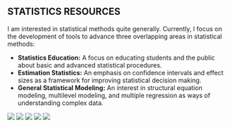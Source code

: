## STATISTICS RESOURCES

I am interested in statistical methods quite generally. Currently, I focus on the development of tools to advance three overlapping areas in statistical methods:

- **Statistics Education:** A focus on educating students and the public about basic and advanced statistical procedures.
- **Estimation Statistics:** An emphasis on confidence intervals and effect sizes as a framework for improving statistical decision making.
- **General Statistical Modeling:** An interest in structural equation modeling, multilevel modeling, and multiple regression as ways of understanding complex data.

![](https://img.shields.io/badge/CODE-R-informational?style=flat-square?link=http://www.r-project.org)
![](https://img.shields.io/badge/SOFTWARE-jamovi-informational?style=flat-square)
![](https://img.shields.io/badge/SOFTWARE-JASP-informational?style=flat-square)
![](https://img.shields.io/badge/SOFTWARE-SPSS-informational?style=flat-square)
![](https://img.shields.io/badge/SOFTWARE-EXCEL-informational?style=flat-square)

<!--

![](https://img.shields.io/badge/<WORD_ON_LEFT>-<WORD_ON_RIGHT>-informational?style=flat&logo=<LOGO_NAME>&logoColor=white&color=2bbc8a)

![](https://img.shields.io/badge/<WORD_ON_LEFT>-<WORD_ON_RIGHT>-informational?style=flat&logo=data:image/svg%2bxml;base64,<BASE64_DATA>)

-->

<!--
**cwendorf/cwendorf** is a ✨ _special_ ✨ repository because its `README.md` (this file) appears on your GitHub profile.

Here are some ideas to get you started:

- 🔭 I’m currently working on ...
- 🌱 I’m currently learning ...
- 👯 I’m looking to collaborate on ...
- 🤔 I’m looking for help with ...
- 💬 Ask me about ...
- 📫 How to reach me: ...
- 😄 Pronouns: ...
- ⚡ Fun fact: ...
-->

